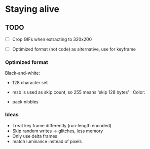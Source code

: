 # Staying alive


## TODO

- [ ] Crop GIFs when extracting to 320x200
- [ ] Optimized format (not code) as alternative, use for keyframe


### Optimized format

Black-and-white: 

- 128 character set
- msb is used as skip count, so 255 means 'skip 128 bytes'
    :
Color:

- pack nibbles


### Ideas

- Treat key frame differently (run-length encoded)
- Skip random writes -> glitches, less memory
- Only use delta frames
- match luminance instead of pixels
